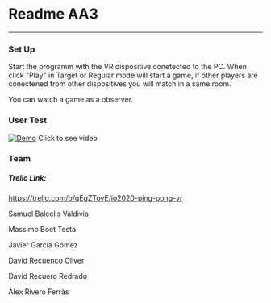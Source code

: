 # Readme AA3
---

### Set Up

Start the programm with the VR dispositive conetected to the PC. When click "Play" in Target or Regular mode will start a game, if other players are conectened from other dispositives you will match in a same room. 

You can watch a game as a observer.

### User Test

[![Demo](https://i.vimeocdn.com/video/906975640.webp?mw=1200&amp)](https://vimeo.com/427846220 "Demo")
Click to see video

### Team
##### Trello Link: 
https://trello.com/b/qEgZTovE/io2020-ping-pong-vr

Samuel Balcells Valdivia

Massimo Boet Testa

Javier García Gómez

David Recuenco Oliver

David Recuero Redrado

Àlex Rivero Ferràs



